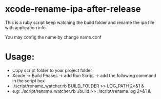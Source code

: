 # xcode-rename-ipa-after-release
This is a ruby script keep watching the build folder and rename the ipa file with application info.

You may config the name by change name.conf

# Usage:
* Copy script folder to your project folder
* Xcode -> Build Phases -> add Run Script -> add the following command in the script box
* ./script/rename_watcher.rb BUILD_FOLDER >> LOG_PATH 2>&1 &
* e.g: ./script/rename_watcher.rb ./build >> ./script/rename.log 2>&1 &
